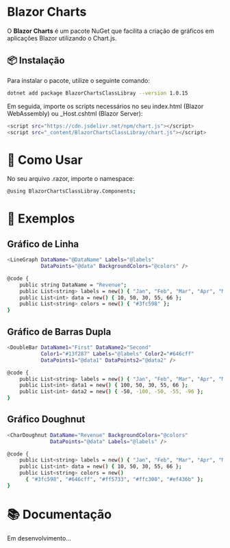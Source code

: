 # Blazor Charts

O **Blazor Charts** é um pacote NuGet que facilita a criação de gráficos em aplicações Blazor utilizando o Chart.js.

## 📦 Instalação

Para instalar o pacote, utilize o seguinte comando:

```bash
dotnet add package BlazorChartsClassLibray --version 1.0.15
```

Em seguida, importe os scripts necessários no seu index.html (Blazor WebAssembly) ou _Host.cshtml (Blazor Server):

```bash
<script src="https://cdn.jsdelivr.net/npm/chart.js"></script>
<script src="_content/BlazorChartsClassLibray/chart.js"></script>
```

# 🚀 Como Usar
No seu arquivo .razor, importe o namespace:

```bash
@using BlazorChartsClassLibray.Components;
```

# 📌 Exemplos
## Gráfico de Linha
```bash
<LineGraph DataName="@DataName" Labels="@labels" 
           DataPoints="@data" BackgroundColors="@colors" />

@code {
    public string DataName = "Revenue";
    public List<string> labels = new() { "Jan", "Feb", "Mar", "Apr", "May" };
    public List<int> data = new() { 10, 50, 30, 55, 66 };
    public List<string> colors = new() { "#3fc598" };
}
```
## Gráfico de Barras Dupla
```bash
<DoubleBar DataName1="First" DataName2="Second" 
           Color1="#13f287" Labels="@labels" Color2="#646cff" 
           DataPoints1="@data1" DataPoints2="@data2" />

@code {
    public List<string> labels = new() { "Jan", "Feb", "Mar", "Apr", "May" };
    public List<int> data1 = new() { 100, 50, 30, 55, 66 };
    public List<int> data2 = new() { -50, -100, -50, -55, -96 };
}
```
## Gráfico Doughnut
```bash
<CharDoughnut DataName="Revenue" BackgroundColors="@colors" 
              DataPoints="@data" Labels="@labels" />

@code {
    public List<string> labels = new() { "Jan", "Feb", "Mar", "Apr", "May" };
    public List<int> data = new() { 10, 50, 30, 55, 66 };
    public List<string> colors = new() 
      { "#3fc598", "#646cff", "#ff5733", "#ffc300", "#ef436b" };
}
```
# 📚 Documentação
Em desenvolvimento...

